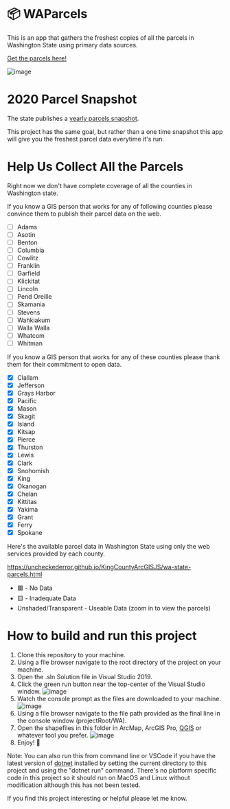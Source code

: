 # 📦 WAParcels
This is an app that gathers the freshest copies of all the parcels in Washington State using primary data sources.

[Get the parcels here!](https://uncheckederror.github.io/WAParcels/)

![image](https://user-images.githubusercontent.com/11726956/107158443-db1e0a80-693e-11eb-847d-a32401cc0c66.png)

# 2020 Parcel Snapshot
The state publishes a [yearly parcels snapshot](https://geo.wa.gov/datasets/3dca0b72eae94c098b21329e1e61afd7_0).

This project has the same goal, but rather than a one time snapshot this app will give you the freshest parcel data everytime it's run.

# Help Us Collect All the Parcels
Right now we don't have complete coverage of all the counties in Washington state.

If you know a GIS person that works for any of following counties please convince them to publish their parcel data on the web.

- [ ] Adams
- [ ] Asotin
- [ ] Benton
- [ ] Columbia
- [ ] Cowlitz
- [ ] Franklin
- [ ] Garfield
- [ ] Klickitat
- [ ] Lincoln
- [ ] Pend Oreille
- [ ] Skamania
- [ ] Stevens
- [ ] Wahkiakum
- [ ] Walla Walla
- [ ] Whatcom
- [ ] Whitman

If you know a GIS person that works for any of these counties please thank them for their commitment to open data.

- [x] Clallam
- [x] Jefferson
- [x] Grays Harbor
- [x] Pacific
- [x] Mason
- [x] Skagit
- [x] Island
- [x] Kitsap
- [x] Pierce
- [x] Thurston
- [x] Lewis
- [x] Clark
- [x] Snohomish
- [x] King
- [x] Okanogan
- [x] Chelan
- [x] Kittitas
- [x] Yakima
- [x] Grant
- [x] Ferry
- [x] Spokane

Here's the available parcel data in Washington State using only the web services provided by each county.

https://uncheckederror.github.io/KingCountyArcGISJS/wa-state-parcels.html

* 🟥 - No Data
* 🟨 - Inadequate Data
* Unshaded/Transparent - Useable Data (zoom in to view the parcels)

# How to build and run this project
1. Clone this repository to your machine.
2. Using a file browser navigate to the root directory of the project on your machine.
3. Open the .sln Solution file in Visual Studio 2019.
4. Click the green run button near the top-center of the Visual Studio window.
![image](https://user-images.githubusercontent.com/11726956/107158380-6a76ee00-693e-11eb-92c4-cb605f3ecc80.png)
5. Watch the console prompt as the files are downloaded to your machine.
![image](https://user-images.githubusercontent.com/11726956/107158354-4b785c00-693e-11eb-806b-63e78e166e74.png)
6. Using a file browser navigate to the file path provided as the final line in the console window (projectRoot/WA).
7. Open the shapefiles in this folder in ArcMap, ArcGIS Pro, [QGIS](https://qgis.org/en/site/forusers/download.html#) or whatever tool you prefer.
![image](https://user-images.githubusercontent.com/11726956/107158443-db1e0a80-693e-11eb-847d-a32401cc0c66.png)
8. Enjoy! 🚀

Note: You can also run this from command line or VSCode if you have the latest version of [dotnet](https://dotnet.microsoft.com/) installed by setting the current directory to this project and using the "dotnet run" command. There's no platform specific code in this project so it should run on MacOS and Linux without modification although this has not been tested.

If you find this project interesting or helpful please let me know.
